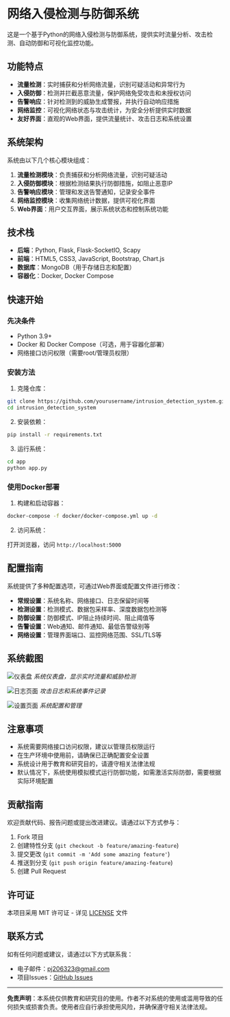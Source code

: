 # 网络入侵检测与防御系统

这是一个基于Python的网络入侵检测与防御系统，提供实时流量分析、攻击检测、自动防御和可视化监控功能。

## 功能特点

- **流量检测**：实时捕获和分析网络流量，识别可疑活动和异常行为
- **入侵防御**：检测并拦截恶意流量，保护网络免受攻击和未授权访问
- **告警响应**：针对检测到的威胁生成警报，并执行自动响应措施
- **网络监控**：可视化网络状态与攻击统计，为安全分析提供实时数据
- **友好界面**：直观的Web界面，提供流量统计、攻击日志和系统设置

## 系统架构

系统由以下几个核心模块组成：

1. **流量检测模块**：负责捕获和分析网络流量，识别可疑活动
2. **入侵防御模块**：根据检测结果执行防御措施，如阻止恶意IP
3. **告警响应模块**：管理和发送告警通知，记录安全事件
4. **网络监控模块**：收集网络统计数据，提供可视化界面
5. **Web界面**：用户交互界面，展示系统状态和控制系统功能

## 技术栈

- **后端**：Python, Flask, Flask-SocketIO, Scapy
- **前端**：HTML5, CSS3, JavaScript, Bootstrap, Chart.js
- **数据库**：MongoDB（用于存储日志和配置）
- **容器化**：Docker, Docker Compose

## 快速开始

### 先决条件

- Python 3.9+
- Docker 和 Docker Compose（可选，用于容器化部署）
- 网络接口访问权限（需要root/管理员权限）

### 安装方法

1. 克隆仓库：

```bash
git clone https://github.com/yourusername/intrusion_detection_system.git
cd intrusion_detection_system
```

2. 安装依赖：

```bash
pip install -r requirements.txt
```

3. 运行系统：

```bash
cd app
python app.py
```

### 使用Docker部署

1. 构建和启动容器：

```bash
docker-compose -f docker/docker-compose.yml up -d
```

2. 访问系统：

打开浏览器，访问 `http://localhost:5000`

## 配置指南

系统提供了多种配置选项，可通过Web界面或配置文件进行修改：

- **常规设置**：系统名称、网络接口、日志保留时间等
- **检测设置**：检测模式、数据包采样率、深度数据包检测等
- **防御设置**：防御模式、IP阻止持续时间、阻止阈值等
- **告警设置**：Web通知、邮件通知、最低告警级别等
- **网络设置**：管理界面端口、监控网络范围、SSL/TLS等

## 系统截图

![仪表盘](docs/images/dashboard.png)
*系统仪表盘，显示实时流量和威胁检测*

![日志页面](docs/images/logs.png)
*攻击日志和系统事件记录*

![设置页面](docs/images/settings.png)
*系统配置和管理*

## 注意事项

- 系统需要网络接口访问权限，建议以管理员权限运行
- 在生产环境中使用前，请确保已正确配置安全设置
- 系统设计用于教育和研究目的，请遵守相关法律法规
- 默认情况下，系统使用模拟模式运行防御功能，如需激活实际防御，需要根据实际环境配置

## 贡献指南

欢迎贡献代码、报告问题或提出改进建议。请通过以下方式参与：

1. Fork 项目
2. 创建特性分支 (`git checkout -b feature/amazing-feature`)
3. 提交更改 (`git commit -m 'Add some amazing feature'`)
4. 推送到分支 (`git push origin feature/amazing-feature`)
5. 创建 Pull Request

## 许可证

本项目采用 MIT 许可证 - 详见 [LICENSE](LICENSE) 文件

## 联系方式

如有任何问题或建议，请通过以下方式联系我：

- 电子邮件：pj206323@gmail.com
- 项目Issues：[GitHub Issues](https://github.com/yourusername/intrusion_detection_system/issues)

---

**免责声明**：本系统仅供教育和研究目的使用。作者不对系统的使用或滥用导致的任何损失或损害负责。使用者应自行承担使用风险，并确保遵守相关法律法规。
